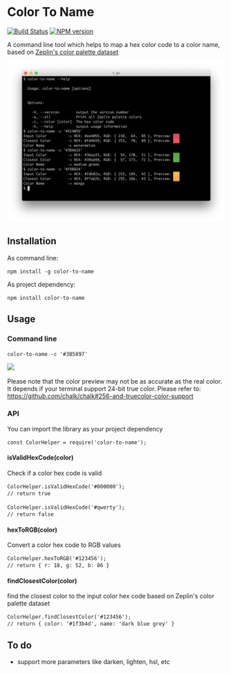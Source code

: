 Color To Name
=======

[![Build Status](https://travis-ci.org/stanleyfok/color-to-name.png?branch=master)](https://travis-ci.org/stanleyfok/color-to-name)
[![NPM version](https://img.shields.io/npm/v/color-to-name.svg)](https://www.npmjs.com/package/color-to-name)

A command line tool which helps to map a hex color code to a color name, based on [Zeplin's color palette dataset](https://github.com/zeplin/zeplin-palette)

<img src="https://raw.githubusercontent.com/stanleyfok/color-to-name/master/imgs/highlight.png"/>

## Installation

As command line:
```
npm install -g color-to-name
```

As project dependency:
```
npm install color-to-name
```

## Usage

### Command line

```
color-to-name -c '#3B5897'
```

<img src="https://raw.githubusercontent.com/stanleyfok/color-to-name/master/imgs/usage.png"/>

Please note that the color preview may not be as accurate as the real color. It depends if your terminal support 24-bit true color. Please refer to: https://github.com/chalk/chalk#256-and-truecolor-color-support

### API

You can import the library as your project dependency

```
const ColorHelper = require('color-to-name');
```

#### isValidHexCode(color)

Check if a color hex code is valid

```
ColorHelper.isValidHexCode('#000000');
// return true

ColorHelper.isValidHexCode('#qwerty');
// return false
```

#### hexToRGB(color)

Convert a color hex code to RGB values

```
ColorHelper.hexToRGB('#123456');
// return { r: 18, g: 52, b: 86 }
```

#### findClosestColor(color)

find the closest color to the input color hex code based on Zeplin's color palette dataset

```
ColorHelper.findClosestColor('#123456');
// return { color: '#1f3b4d', name: 'dark blue grey' }
```

## To do

* support more parameters like darken, lighten, hsl, etc
